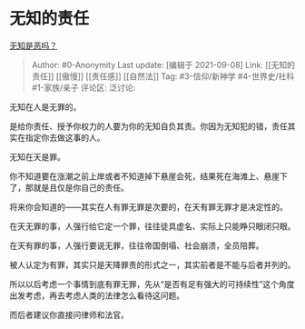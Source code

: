 # 无知的责任
[无知是恶吗？](https://www.zhihu.com/question/485263076/answer/2109427875)

> Author: #0-Anonymity
> Last update: [编辑于 2021-09-08]
> Link: [[无知的责任]] [[傲慢]] [[责任感]] [[自然法]]
> Tag: #3-信仰/新神学 #4-世界史/社科 #1-家族/亲子
> 评论区:
> 泛讨论:

无知在人是无罪的。

是给你责任、授予你权力的人要为你的无知自负其责。你因为无知犯的错，责任其实在指定你去做这事的人。

无知在天是罪。

你不知道要在涨潮之前上岸或者不知道掉下悬崖会死，结果死在海滩上、悬崖下了，那就是且仅是你自己的责任。

将来你会知道的——其实在人有罪无罪是次要的，在天有罪无罪才是决定性的。

在天无罪的事，人强行给它定一个罪，往往徒具虚名、实际上只能睁只眼闭只眼。

在天有罪的事，人强行要说无罪，往往帝国倒塌、社会崩溃，全员陪葬。

被人认定为有罪，其实只是天降罪责的形式之一，其实前者是不能与后者并列的。

所以以后考虑一个事情到底有罪无罪，先从“是否有足有强大的可持续性”这个角度出发考虑，再去考虑人类的法律怎么看待这问题。

而后者建议你直接问律师和法官。
